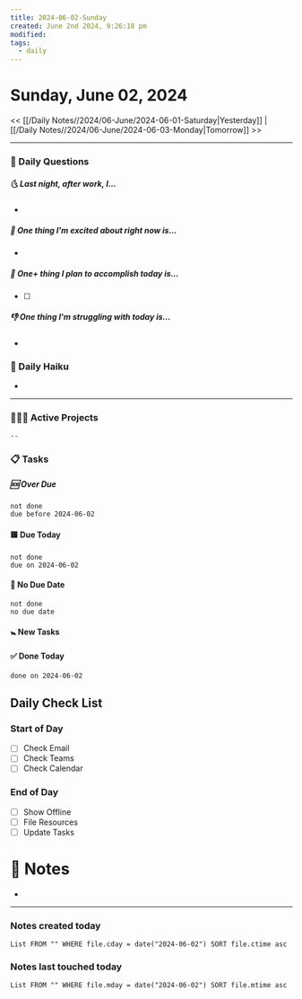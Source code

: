 ```yaml
---
title: 2024-06-02-Sunday
created: June 2nd 2024, 9:26:18 pm
modified: 
tags:
  - daily
---
```


# Sunday, June 02, 2024

<< [[/Daily Notes//2024/06-June/2024-06-01-Saturday|Yesterday]] | [[/Daily Notes//2024/06-June/2024-06-03-Monday|Tomorrow]] >>

---
### 📅 Daily Questions
##### 🌜 Last night, after work, I...
- 

##### 🙌 One thing I'm excited about right now is...
- 

##### 🚀 One+ thing I plan to accomplish today is...
- [ ] 

##### 👎 One thing I'm struggling with today is...
- 

### 🪷 Daily Haiku
- 
---
### 👷🏽‍♂️ Active Projects
	-- 
### 📋 Tasks

##### 🆘 Over Due

```tasks
not done
due before 2024-06-02
```

#### 🟨 Due Today

```tasks
not done
due on 2024-06-02
```

#### 🦄 No Due Date

```tasks
not done
no due date
```

#### 🚼 New Tasks

#### ✅ Done Today

```tasks
done on 2024-06-02
```

## Daily Check List

### Start of Day

- [ ] Check Email
- [ ] Check Teams
- [ ] Check Calendar

### End of Day

- [ ] Show Offline
- [ ] File Resources
- [ ] Update Tasks

# 📝 Notes
- 

---
### Notes created today
```dataview
List FROM "" WHERE file.cday = date("2024-06-02") SORT file.ctime asc
```

### Notes last touched today
```dataview
List FROM "" WHERE file.mday = date("2024-06-02") SORT file.mtime asc
```